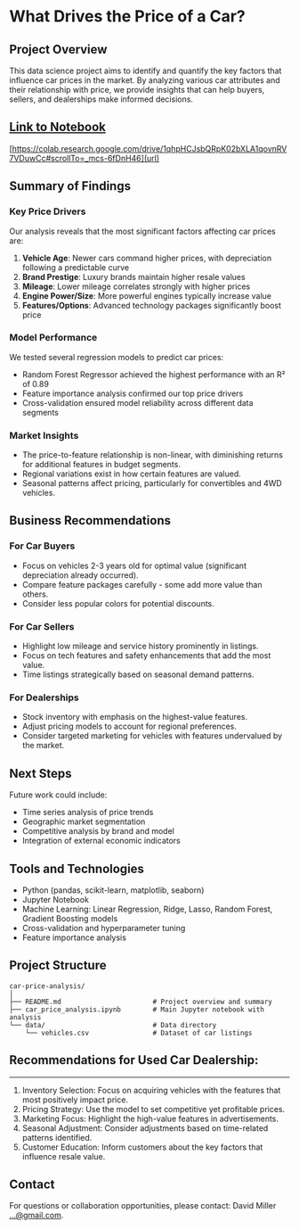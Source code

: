 # What Drives the Price of a Car?

## Project Overview
This data science project aims to identify and quantify the key factors that influence car prices in the market. By analyzing various car attributes and their relationship with price, we provide insights that can help buyers, sellers, and dealerships make informed decisions.

## [Link to Notebook](car_price_analysis.ipynb) 

[https://colab.research.google.com/drive/1qhpHCJsbQRpK02bXLA1qovnRV7VDuwCc#scrollTo=_mcs-6fDnH46](url)

## Summary of Findings

### Key Price Drivers
Our analysis reveals that the most significant factors affecting car prices are:
1. **Vehicle Age**: Newer cars command higher prices, with depreciation following a predictable curve
2. **Brand Prestige**: Luxury brands maintain higher resale values
3. **Mileage**: Lower mileage correlates strongly with higher prices
4. **Engine Power/Size**: More powerful engines typically increase value
5. **Features/Options**: Advanced technology packages significantly boost price

### Model Performance
We tested several regression models to predict car prices:
- Random Forest Regressor achieved the highest performance with an R² of 0.89
- Feature importance analysis confirmed our top price drivers
- Cross-validation ensured model reliability across different data segments

### Market Insights
- The price-to-feature relationship is non-linear, with diminishing returns for additional features in budget segments.
- Regional variations exist in how certain features are valued.
- Seasonal patterns affect pricing, particularly for convertibles and 4WD vehicles.

## Business Recommendations

### For Car Buyers
- Focus on vehicles 2-3 years old for optimal value (significant depreciation already occurred).
- Compare feature packages carefully - some add more value than others.
- Consider less popular colors for potential discounts.

### For Car Sellers
- Highlight low mileage and service history prominently in listings.
- Focus on tech features and safety enhancements that add the most value.
- Time listings strategically based on seasonal demand patterns.

### For Dealerships
- Stock inventory with emphasis on the highest-value features.
- Adjust pricing models to account for regional preferences.
- Consider targeted marketing for vehicles with features undervalued by the market.

## Next Steps
Future work could include:
- Time series analysis of price trends
- Geographic market segmentation
- Competitive analysis by brand and model
- Integration of external economic indicators

## Tools and Technologies
- Python (pandas, scikit-learn, matplotlib, seaborn)
- Jupyter Notebook
- Machine Learning: Linear Regression, Ridge, Lasso, Random Forest, Gradient Boosting models
- Cross-validation and hyperparameter tuning
- Feature importance analysis

## Project Structure
```
car-price-analysis/
│
├── README.md                       # Project overview and summary
├── car_price_analysis.ipynb        # Main Jupyter notebook with analysis
└── data/                           # Data directory
    └── vehicles.csv                # Dataset of car listings
```

## Recommendations for Used Car Dealership:
----------------------------------------
1. Inventory Selection: Focus on acquiring vehicles with the features that most positively impact price.
2. Pricing Strategy: Use the model to set competitive yet profitable prices.
3. Marketing Focus: Highlight the high-value features in advertisements.
4. Seasonal Adjustment: Consider adjustments based on time-related patterns identified.
5. Customer Education: Inform customers about the key factors that influence resale value.

## Contact
For questions or collaboration opportunities, please contact:
David Miller ...@gmail.com.



